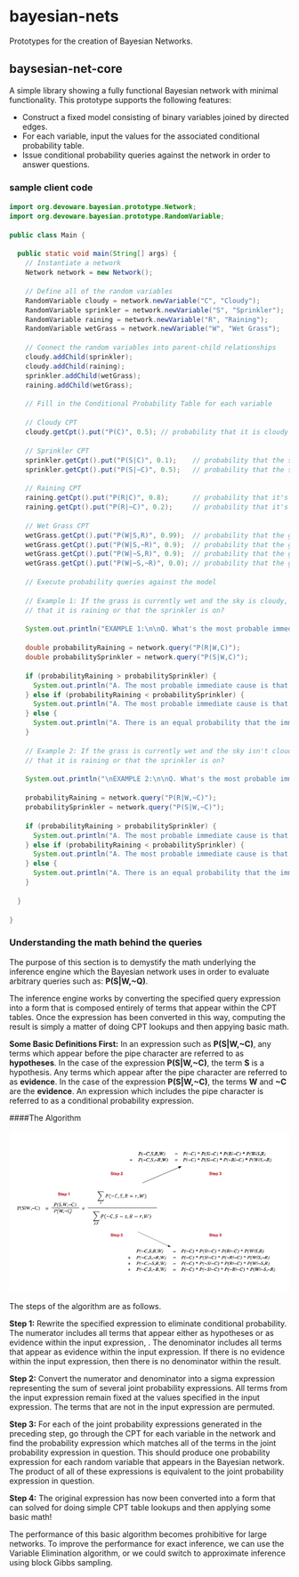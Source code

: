 # bayesian-nets
Prototypes for the creation of Bayesian Networks.

## baysesian-net-core
A simple library showing a fully functional Bayesian network with minimal functionality.  This prototype supports the following features:
* Construct a fixed model consisting of binary variables joined by directed edges.
* For each variable, input the values for the associated conditional probability table.
* Issue conditional probability queries against the network in order to answer questions.

### sample client code
```java
import org.devoware.bayesian.prototype.Network;
import org.devoware.bayesian.prototype.RandomVariable;

public class Main {

  public static void main(String[] args) {
    // Instantiate a network
    Network network = new Network();
    
    // Define all of the random variables
    RandomVariable cloudy = network.newVariable("C", "Cloudy");
    RandomVariable sprinkler = network.newVariable("S", "Sprinkler");
    RandomVariable raining = network.newVariable("R", "Raining");
    RandomVariable wetGrass = network.newVariable("W", "Wet Grass");
    
    // Connect the random variables into parent-child relationships
    cloudy.addChild(sprinkler);
    cloudy.addChild(raining);
    sprinkler.addChild(wetGrass);
    raining.addChild(wetGrass);
    
    // Fill in the Conditional Probability Table for each variable
    
    // Cloudy CPT
    cloudy.getCpt().put("P(C)", 0.5); // probability that it is cloudy
    
    // Sprinkler CPT
    sprinkler.getCpt().put("P(S|C)", 0.1);    // probability that the sprinkler is on when it's cloudy
    sprinkler.getCpt().put("P(S|~C)", 0.5);   // probability that the sprinkler is on when it's not cloudy
    
    // Raining CPT
    raining.getCpt().put("P(R|C)", 0.8);      // probability that it's raining when its cloudy
    raining.getCpt().put("P(R|~C)", 0.2);     // probability that it's raining when its not cloudy
    
    // Wet Grass CPT
    wetGrass.getCpt().put("P(W|S,R)", 0.99);  // probability that the grass is wet when the sprinkler is on and it's raining
    wetGrass.getCpt().put("P(W|S,~R)", 0.9);  // probability that the grass is wet when the sprinkler is on and it's not raining
    wetGrass.getCpt().put("P(W|~S,R)", 0.9);  // probability that the grass is wet when the sprinkler is off and it's raining
    wetGrass.getCpt().put("P(W|~S,~R)", 0.0); // probability that the grass is wet when the sprinkler is off and it's not raining 
    
    // Execute probability queries against the model
    
    // Example 1: If the grass is currently wet and the sky is cloudy, is it more likely 
    // that it is raining or that the sprinkler is on?
    
    System.out.println("EXAMPLE 1:\n\nQ. What's the most probable immediate cause for the grass being wet when the sky is cloudy?");
    
    double probabilityRaining = network.query("P(R|W,C)");
    double probabilitySprinkler = network.query("P(S|W,C)");
    
    if (probabilityRaining > probabilitySprinkler) {
      System.out.println("A. The most probable immediate cause is that it is raining.");
    } else if (probabilityRaining < probabilitySprinkler) {
      System.out.println("A. The most probable immediate cause is that the sprinkler is on.");
    } else {
      System.out.println("A. There is an equal probability that the immediate cause is that it's raining or that the sprinkler is on.");
    }
    
    // Example 2: If the grass is currently wet and the sky isn't cloudy, is it more likely 
    // that it is raining or that the sprinkler is on?
    
    System.out.println("\nEXAMPLE 2:\n\nQ. What's the most probable immediate cause for the grass being wet when the sky is clear?");
    
    probabilityRaining = network.query("P(R|W,~C)");
    probabilitySprinkler = network.query("P(S|W,~C)");
    
    if (probabilityRaining > probabilitySprinkler) {
      System.out.println("A. The most probable immediate cause is that it is raining.");
    } else if (probabilityRaining < probabilitySprinkler) {
      System.out.println("A. The most probable immediate cause is that the sprinkler is on.");
    } else {
      System.out.println("A. There is an equal probability that the immediate cause is that it's raining or that the sprinkler is on.");
    }
    
  }

}
```
### Understanding the math behind the queries

The purpose of this section is to demystify the math underlying the inference engine which the Bayesian network uses in order to evaluate arbitrary queries such as: **P(S|W,~Q)**.

The inference engine works by converting the specified query expression into a form that is composed entirely of terms that appear within the CPT tables. Once the expression has been converted in this way, computing the result is simply a matter of doing CPT lookups and then appying basic math.

**Some Basic Definitions First:** In an expression such as **P(S|W,~C)**, any terms which appear before the pipe character are referred to as **hypotheses**.  In the case of the expression **P(S|W,~C)**, the term **S** is a hypothesis. Any terms which appear after the pipe character are referred to as **evidence**.  In the case of the expression **P(S|W,~C)**, the terms **W** and **~C** are the **evidence**.  An expression which includes the pipe character is referred to as a conditional probability expression.

####The Algorithm

![alt text](https://github.com/cpdevoto/bayesian-nets/raw/master/inference-math.png "Inference Math")


The steps of the algorithm are as follows.

**Step 1:** Rewrite the specified expression to eliminate conditional probability. The numerator includes all terms that appear either as hypotheses or as evidence within the input expression, .  The denominator includes all terms that appear as evidence within the input expression. If there is no evidence within the input expression, then there is no denominator within the result.

**Step 2:** Convert the numerator and denominator into a sigma expression representing the sum of several joint probability expressions.  All terms from the input expression remain fixed at the values specified in the input expression.  The terms that are not in the input expression are permuted.

**Step 3:** For each of the joint probability expressions generated in the preceding step, go through the CPT for each variable in the network and find the probability expression which matches all of the terms in the joint probability expression in question.  This should produce one probability expression for each random variable that appears in the Bayesian network.  The product of all of these expressions is equivalent to the joint probability expression in question.

**Step 4:** The original expression has now been converted into a form that can solved for doing simple CPT table lookups and then applying some basic math! 

The performance of this basic algorithm becomes prohibitive for large networks. To improve the performance for exact inference, we can use the Variable Elimination algorithm, or we could switch to approximate inference using block Gibbs sampling. 
